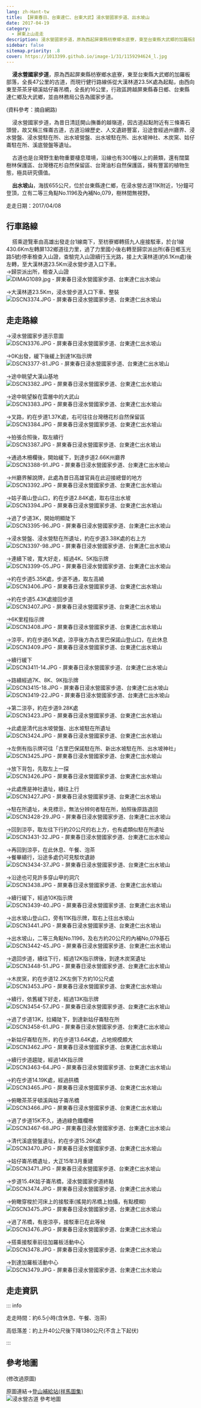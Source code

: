 ```yaml
---
lang: zh-Hant-tw
title: 【屏東春日、台東達仁、台東大武】浸水營國家步道、出水坡山
date: 2017-04-19
category: 
  - 屏東上山走走
description: 浸水營國家步道，原為西起屏東縣枋寮鄉水底寮，東至台東縣大武鄉的加羅板部落，全長47公里的古道，而現行健行路線係從大漢林道23.5K處為起點，由西向東至茶茶牙頓溪姑仔崙吊橋，全長約16公里，行政區跨越屏東縣春日鄉、台東縣達仁鄉及大武鄉，並由林務局公告為國家步道。
sidebar: false
sitemap.priority: .8
cover: https://1013399.github.io/image-1/31/1159294624_l.jpg
---
```


    **浸水營國家步道**，原為西起屏東縣枋寮鄉水底寮，東至台東縣大武鄉的加羅板部落，全長47公里的古道，而現行健行路線係從大漢林道23.5K處為起點，由西向東至茶茶牙頓溪姑仔崙吊橋，全長約16公里，行政區跨越屏東縣春日鄉、台東縣達仁鄉及大武鄉，並由林務局公告為國家步道。

<!-- more -->

(資料參考：摘自網路) 

    浸水營國家步道，為昔日清廷開山撫番的越嶺道，因古道起點附近有三條崙石頭營，故又稱三條崙古道，古道沿線歷史、人文遺跡豐富，沿途會經過州廳界、浸水營盤、浸水營駐在所、出水坡營盤、出水坡駐在所、出水坡神社、木炭窯、姑仔崙駐在所、溪底營盤等遺址。 

    古道也是台灣野生動物重要棲息環境，沿線也有300種以上的蕨類，還有闊葉樹林保護區、台灣穗花杉自然保留區、台灣油杉自然保護區，擁有豐富的植物生態，極具研究價值。  

    **出水坡山**，海拔655公尺，位於台東縣達仁鄉，在浸水營古道11K附近，1分鐘可登頂，立有二等三角點No.1196及內補No,079，樹林間無視野。

走走日期：2017/04/08

## 行車路線
    搭乘遊覽車由高雄出發走台1線南下，至枋寮鄉轉搭九人座接駁車，於台1線430.6Km左轉屏132鄉道往力里，過了力里國小後右轉至歸崇派出所(春日鄉玉光路5號)停車檢查入山證，查驗完入山證續行玉光路，接上大漢林道(約6.1Km處)後左轉，至大漢林道23.5Km浸水營步道入口下車。  
→歸崇派出所，檢查入山證  
![DIMAG1089.jpg - 屏東春日浸水營國家步道、台東達仁出水坡山](https://1013399.github.io/image-1/31/1159296716_l.jpg)

→大漢林道23.5Km，浸水營步道入口下車、整裝  
![DSCN3374.JPG - 屏東春日浸水營國家步道、台東達仁出水坡山](https://1013399.github.io/image-1/31/1159295625_l.jpg)

## 走走路線
→浸水營國家步道示意圖  
![DSCN3376.JPG - 屏東春日浸水營國家步道、台東達仁出水坡山](https://1013399.github.io/image-1/31/1159294043_l.jpg)

→0K出發，緩下後緩上到達1K指示牌  
![DSCN3377-81.JPG - 屏東春日浸水營國家步道、台東達仁出水坡山](https://1013399.github.io/image-1/31/1159297111_l.jpg)

→途中眺望大漢山基地  
![DSCN3382.JPG - 屏東春日浸水營國家步道、台東達仁出水坡山](https://1013399.github.io/image-1/31/1159295528_l.jpg)

→途中眺望躲在雲層中的大武山  
![DSCN3383.JPG - 屏東春日浸水營國家步道、台東達仁出水坡山](https://1013399.github.io/image-1/31/1159294624_l.jpg)

→叉路，約在步道1.37K處，右可往往台灣穗花杉自然保留區  
![DSCN3384.JPG - 屏東春日浸水營國家步道、台東達仁出水坡山](https://1013399.github.io/image-1/31/1159293914_l.jpg)

→拍張合照後，取左續行  
![DSCN3387.JPG - 屏東春日浸水營國家步道、台東達仁出水坡山](https://1013399.github.io/image-1/31/1159293915_l.jpg)

→通過木柵欄後，開始緩下，到達步道2.66K州廳界  
![DSCN3388-91.JPG - 屏東春日浸水營國家步道、台東達仁出水坡山](https://1013399.github.io/image-1/31/1159295018_l.jpg)

→州廳界解說牌，此處為昔日高雄官員在此迎接總督的地方  
![DSCN3392.JPG - 屏東春日浸水營國家步道、台東達仁出水坡山](https://1013399.github.io/image-1/31/1159297302_l.jpg)

→姑子崙山登山口，約在步道2.84K處，取右往出水坡  
![DSCN3394.JPG - 屏東春日浸水營國家步道、台東達仁出水坡山](https://1013399.github.io/image-1/31/1159297601_l.jpg)

→過了步道3K，開始明顯陡下  
![DSCN3395-96.JPG - 屏東春日浸水營國家步道、台東達仁出水坡山](https://1013399.github.io/image-1/31/1159297702_l.jpg)

→浸水營盤、浸水營駐在所遺址，約在步道3.38K處的右上方  
![DSCN3397-98.JPG - 屏東春日浸水營國家步道、台東達仁出水坡山](https://1013399.github.io/image-1/31/1159298001_l.jpg)

→連續下坡，寬大好走，經過4K、5K指示牌  
![DSCN3399-05.JPG - 屏東春日浸水營國家步道、台東達仁出水坡山](https://1013399.github.io/image-1/31/1159298101_l.jpg)

→約在步道5.35K處，步道不通，取左高繞  
![DSCN3406.JPG - 屏東春日浸水營國家步道、台東達仁出水坡山](https://1013399.github.io/image-1/31/1159298301_l.jpg)

→約在步道5.43K處接回步道  
![DSCN3407.JPG - 屏東春日浸水營國家步道、台東達仁出水坡山](https://1013399.github.io/image-1/31/1159298102_l.jpg)

→6K里程指示牌  
![DSCN3408.JPG - 屏東春日浸水營國家步道、台東達仁出水坡山](https://1013399.github.io/image-1/31/1159297503_l.jpg)

→涼亭，約在步道6.1K處，涼亭後方為古里巴保諾山登山口，在此休息  
![DSCN3409.JPG - 屏東春日浸水營國家步道、台東達仁出水坡山](https://1013399.github.io/image-1/31/1159298801_l.jpg)

→續行緩下  
![DSCN3411-14.JPG - 屏東春日浸水營國家步道、台東達仁出水坡山](https://1013399.github.io/image-1/31/1159298202_l.jpg)

→路續經過7K、8K、9K指示牌  
![DSCN3415-18.JPG - 屏東春日浸水營國家步道、台東達仁出水坡山](https://1013399.github.io/image-1/31/1159298803_l.jpg)  
![DSCN3419-22.JPG - 屏東春日浸水營國家步道、台東達仁出水坡山](https://1013399.github.io/image-1/31/1159298302_l.jpg)

→第二涼亭，約在步道9.28K處  
![DSCN3423.JPG - 屏東春日浸水營國家步道、台東達仁出水坡山](https://1013399.github.io/image-1/31/1159298204_l.jpg)

→此處是清代出水坡營盤、出水坡駐在所遺址  
![DSCN3424.JPG - 屏東春日浸水營國家步道、台東達仁出水坡山](https://1013399.github.io/image-1/31/1159298205_l.jpg)

→左側有指示牌可往「古里巴保諾駐在所、新出水坡駐在所、出水坡神社」  
![DSCN3425.JPG - 屏東春日浸水營國家步道、台東達仁出水坡山](https://1013399.github.io/image-1/31/1159297804_l.jpg)

→放下背包，先取左上一探  
![DSCN3426.JPG - 屏東春日浸水營國家步道、台東達仁出水坡山](https://1013399.github.io/image-1/31/1159297903_l.jpg)

→此處應是神社遺址，續往上行  
![DSCN3427.JPG - 屏東春日浸水營國家步道、台東達仁出水坡山](https://1013399.github.io/image-1/31/1159298304_l.jpg)

→駐在所遺址，未見標示，無法分辨何者駐在所，拍照後原路退回  
![DSCN3428-29.JPG - 屏東春日浸水營國家步道、台東達仁出水坡山](https://1013399.github.io/image-1/31/1159298704_l.jpg)

→回到涼亭，取左往下行約20公尺的右上方，也有處類似駐在所遺址  
![DSCN3431-32.JPG - 屏東春日浸水營國家步道、台東達仁出水坡山](https://1013399.github.io/image-1/31/1159297703_l.jpg)

→再回到涼亭，在此休息、午餐、泡茶  
→餐畢續行，沿途多處仍可見駁坎遺跡  
![DSCN3434-37.JPG - 屏東春日浸水營國家步道、台東達仁出水坡山](https://1013399.github.io/image-1/31/1159298706_l.jpg)

→沿途也可見許多穿山甲的洞穴  
![DSCN3438.JPG - 屏東春日浸水營國家步道、台東達仁出水坡山](https://1013399.github.io/image-1/31/1159299003_l.jpg)

→續行緩下，經過10K指示牌  
![DSCN3439-40.JPG - 屏東春日浸水營國家步道、台東達仁出水坡山](https://1013399.github.io/image-1/31/1159298004_l.jpg)

→出水坡山登山口，旁有11K指示牌，取右上往出水坡山  
![DSCN3441.JPG - 屏東春日浸水營國家步道、台東達仁出水坡山](https://1013399.github.io/image-1/31/1159298707_l.jpg)

→出水坡山，二等三角點No.1196，及右方約20公尺的內補No,079基石  
![DSCN3442-45.JPG - 屏東春日浸水營國家步道、台東達仁出水坡山](https://1013399.github.io/image-1/31/1159298505_l.jpg)

→退回步道，續往下行，經過12K指示牌後，到達木炭窯遺址  
![DSCN3448-51.JPG - 屏東春日浸水營國家步道、台東達仁出水坡山](https://1013399.github.io/image-1/31/1159299004_l.jpg)

→木炭窯，約在步道12.2K左側下方約10公尺處  
![DSCN3453.JPG - 屏東春日浸水營國家步道、台東達仁出水坡山](https://1013399.github.io/image-1/31/1159298709_l.jpg)

→續行，依舊緩下好走，經過13K指示牌  
![DSCN3454-57.JPG - 屏東春日浸水營國家步道、台東達仁出水坡山](https://1013399.github.io/image-1/31/1159298805_l.jpg)

→過了步道13K，拉繩陡下，到達新姑仔崙駐在所  
![DSCN3458-61.JPG - 屏東春日浸水營國家步道、台東達仁出水坡山](https://1013399.github.io/image-1/31/1159297307_l.jpg)

→新姑仔崙駐在所，約在步道13.64K處，占地規模頗大  
![DSCN3462.JPG - 屏東春日浸水營國家步道、台東達仁出水坡山](https://1013399.github.io/image-1/31/1159297505_l.jpg)

→續行步道趨陡，經過14K指示牌  
![DSCN3463-64.JPG - 屏東春日浸水營國家步道、台東達仁出水坡山](https://1013399.github.io/image-1/31/1159298507_l.jpg)

→約在步道14.19K處，經過拱橋  
![DSCN3465.JPG - 屏東春日浸水營國家步道、台東達仁出水坡山](https://1013399.github.io/image-1/31/1159297308_l.jpg)

→俯瞰茶茶牙頓溪與姑子崙吊橋  
![DSCN3466.JPG - 屏東春日浸水營國家步道、台東達仁出水坡山](https://1013399.github.io/image-1/31/1159297706_l.jpg)

→過了步道15K不久，通過綠色鐵欄柵  
![DSCN3467-68.JPG - 屏東春日浸水營國家步道、台東達仁出水坡山](https://1013399.github.io/image-1/31/1159297707_l.jpg)

→清代溪底營盤遺址，約在步道15.26K處  
![DSCN3470.JPG - 屏東春日浸水營國家步道、台東達仁出水坡山](https://1013399.github.io/image-1/31/1159299005_l.jpg)

→姑仔崙吊橋遺址，大正15年3月重建  
![DSCN3471.JPG - 屏東春日浸水營國家步道、台東達仁出水坡山](https://1013399.github.io/image-1/31/1159298007_l.jpg)

→步道15.4K姑子崙吊橋，浸水營國家步道終點  
![DSCN3474.JPG - 屏東春日浸水營國家步道、台東達仁出水坡山](https://1013399.github.io/image-1/31/1159299402_l.jpg)

→俯瞰穿梭於河床上的接駁車(搖晃的吊橋上拍攝，有點模糊)  
![DSCN3475.JPG - 屏東春日浸水營國家步道、台東達仁出水坡山](https://1013399.github.io/image-1/31/1159299007_l.jpg)

→過了吊橋，有座涼亭，接駁車已在此等候  
![DSCN3476.JPG - 屏東春日浸水營國家步道、台東達仁出水坡山](https://1013399.github.io/image-1/31/1159298008_l.jpg)

→搭乘接駁車前往加羅板活動中心  
![DSCN3478.JPG - 屏東春日浸水營國家步道、台東達仁出水坡山](https://1013399.github.io/image-1/31/1159298807_l.jpg)

→到達加羅板活動中心  
![DSCN3479.JPG - 屏東春日浸水營國家步道、台東達仁出水坡山](https://1013399.github.io/image-1/31/1159297310_l.jpg)

## 走走資訊
::: info

走走時間：約6.5小時(含休息、午餐、泡茶)

高低落差：約上升40公尺後下降1380公尺(不含上下起伏)

:::

## 參考地圖
(修改過原圖)  

原圖連結→[登山補給站(祥馬圖集)](http://www.keepon.com.tw/thread-2a98268b-44de-e611-80c7-901b0e54a4e6.html)  
![浸水營古道 參考地圖](https://1013399.github.io/image-1/31/1159298713_l.jpg)